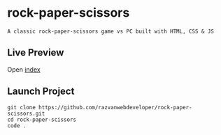 # rock-paper-scissors
```
A classic rock-paper-scissors game vs PC built with HTML, CSS & JS
```
## Live Preview

Open [index](https://razvanwebdeveloper.github.io/rock-paper-scissors/)

## Launch Project
```
git clone https://github.com/razvanwebdeveloper/rock-paper-scissors.git
cd rock-paper-scissors
code .
```
